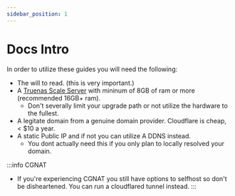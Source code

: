 ```yaml
---
sidebar_position: 1
---
```


# Docs Intro

In order to utilize these guides you will need the following:

- The will to read. (this is very important.)
- A [Truenas Scale Server](/docs/manual/intro/my-os-of-choice#truenas-scale) with mininum of 8GB of ram or more (recommended 16GB+ ram).
  - Don't severally limit your upgrade path or not utilize the hardware to the fullest.
- A legitate domain from a genuine domain provider. Cloudflare is cheap, < $10 a year.
- A static Public IP and if not you can utilize A DDNS instead.
  - You dont actually need this if you only plan to locally resolved your domain.


:::info CGNAT
- If you're experiencing CGNAT you still have options to selfhost so don't be disheartened. You can run a cloudflared tunnel instead.
:::